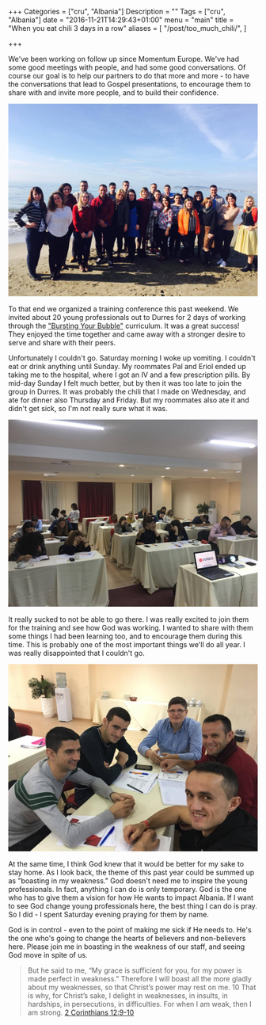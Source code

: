 +++
Categories = ["cru", "Albania"]
Description = ""
Tags = ["cru", "Albania"]
date = "2016-11-21T14:29:43+01:00"
menu = "main"
title = "When you eat chili 3 days in a row"
aliases = [
  "/post/too_much_chili/",
]

+++

We've been working on follow up since Momentum Europe.  We've had some good
meetings with people, and had some good conversations.  Of course our goal is
to help our partners to do that more and more - to have the conversations that
lead to Gospel presentations, to encourage them to share with and invite
more people, and to build their confidence.

![professionals on the beach in Durres](/images/2016/yps_byb_1.jpg)

To that end we organized a training conference this past weekend.  We invited
about 20 young professionals out to Durres for 2 days of working through the
["Bursting Your Bubble"](http://burstingyourbubble.org/) curriculum.  It was
a great success!  They enjoyed the time together and came away with a stronger
desire to serve and share with their peers.

Unfortunately I couldn't go.  Saturday morning I woke up vomiting.  I couldn't
eat or drink anything until Sunday.  My roommates Pal and Eriol ended up taking
me to the hospital, where I got an IV and a few prescription pills.  By mid-day
Sunday I felt much better, but by then it was too late to join the group in Durres.
It was probably the chili that I made on Wednesday, and ate for dinner also
Thursday and Friday.  But my roommates also ate it and didn't get sick, so I'm
not really sure what it was.

![professionals studying the curriculum](/images/2016/yps_byb_2.jpg)

It really sucked to not be able to go there.  I was really excited to join them
for the training and see how God was working.  I wanted to share with them some
things I had been learning too, and to encourage them during this time.  This is
probably one of the most important things we'll do all year.  I was really
disappointed that I couldn't go.

![The guys really getting into the training](/images/2016/yps_byb_3.jpg)

At the same time, I think God knew that it would be better for my sake to stay
home.  As I look back, the theme of this past year could be summed up as "boasting
in my weakness."  God doesn't need me to inspire the young professionals.  In fact,
anything I can do is only temporary.  God is the one who has to give them a vision
for how He wants to impact Albania.  If I want to see God change young professionals
here, the best thing I can do is pray.  So I did - I spent Saturday evening
praying for them by name.

God is in control - even to the point of making me sick if He needs to.  He's
the one who's going to change the hearts of believers and non-believers here.
Please join me in boasting in the weakness of our staff, and seeing God move
in spite of us.

> But he said to me, “My grace is sufficient for you, for my power is made perfect in
> weakness.” Therefore I will boast all the more gladly about my weaknesses, so
> that Christ’s power may rest on me. 10 That is why, for Christ’s sake, I delight
> in weaknesses, in insults, in hardships, in persecutions, in difficulties. For
> when I am weak, then I am strong.
> <span class="source"><a href="http://biblehub.com/niv/2_corinthians/12.htm">2 Corinthians 12:9-10</a></span>
